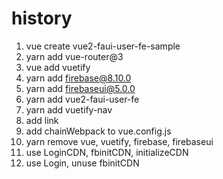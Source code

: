 # history

1. vue create vue2-faui-user-fe-sample
2. yarn add vue-router@3
3. vue add vuetify
4. yarn add firebase@8.10.0
5. yarn add firebaseui@5.0.0
6. yarn add vue2-faui-user-fe
7. yarn add vuetify-nav
8. add link
9. add chainWebpack to vue.config.js
10. yarn remove vue, vuetify, firebase, firebaseui
11. use LoginCDN, fbinitCDN, initializeCDN
12. use Login, unuse fbinitCDN
